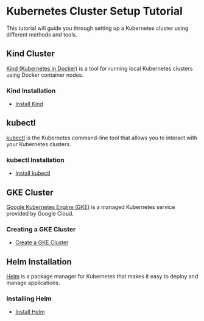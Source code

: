 # Kubernetes Cluster Setup Tutorial

This tutorial will guide you through setting up a Kubernetes cluster using different methods and tools.

## Kind Cluster

[Kind (Kubernetes in Docker)](https://kind.sigs.k8s.io/) is a tool for running local Kubernetes clusters using Docker container nodes.

### Kind Installation

- [Install Kind](https://github.com/mashby2022/Kubernetes-troubleshooting-Oreilly/blob/main/labs/Kind%20setup.md)


## kubectl

[kubectl](https://kubernetes.io/docs/reference/kubectl/overview/) is the Kubernetes command-line tool that allows you to interact with your Kubernetes clusters.

### kubectl Installation

- [Install kubectl](https://github.com/mashby2022/Kubernetes-troubleshooting-Oreilly/blob/main/labs/kubectl%20install.md)

## GKE Cluster

[Google Kubernetes Engine (GKE)](https://cloud.google.com/kubernetes-engine) is a managed Kubernetes service provided by Google Cloud.

### Creating a GKE Cluster

- [Create a GKE Cluster](https://github.com/mashby2022/Kubernetes-troubleshooting-Oreilly/blob/main/labs/GKE%20setup.md)

## Helm Installation

[Helm](https://helm.sh/) is a package manager for Kubernetes that makes it easy to deploy and manage applications.

### Installing Helm

- [Install Helm](https://github.com/mashby2022/Kubernetes-troubleshooting-Oreilly/blob/4b62ffa81d214864714aa089d4761de5a479e437/labs/Helm%20install.md)



